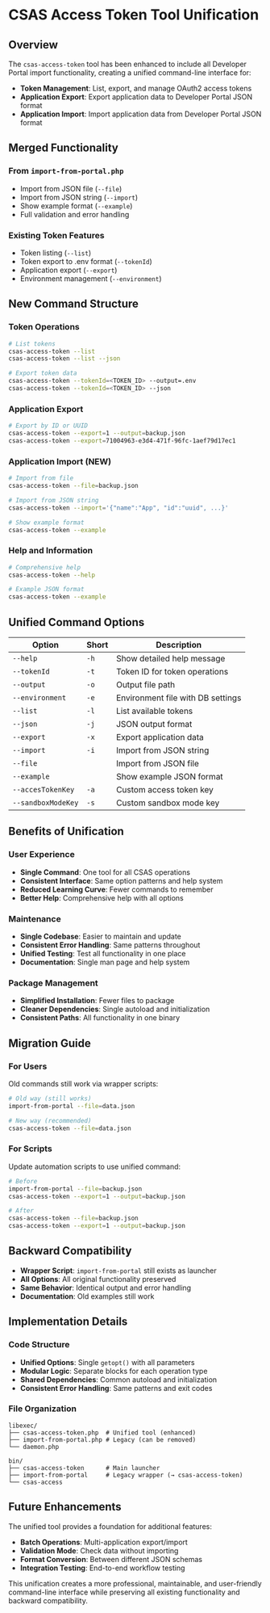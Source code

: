 # CSAS Access Token Tool Unification

## Overview

The `csas-access-token` tool has been enhanced to include all Developer Portal import functionality, creating a unified command-line interface for:

- **Token Management**: List, export, and manage OAuth2 access tokens
- **Application Export**: Export application data to Developer Portal JSON format  
- **Application Import**: Import application data from Developer Portal JSON format

## Merged Functionality

### From `import-from-portal.php`
- Import from JSON file (`--file`)
- Import from JSON string (`--import`) 
- Show example format (`--example`)
- Full validation and error handling

### Existing Token Features
- Token listing (`--list`)
- Token export to .env format (`--tokenId`)
- Application export (`--export`)
- Environment management (`--environment`)

## New Command Structure

### Token Operations
```bash
# List tokens
csas-access-token --list
csas-access-token --list --json

# Export token data
csas-access-token --tokenId=<TOKEN_ID> --output=.env
csas-access-token --tokenId=<TOKEN_ID> --json
```

### Application Export
```bash
# Export by ID or UUID
csas-access-token --export=1 --output=backup.json
csas-access-token --export=71004963-e3d4-471f-96fc-1aef79d17ec1
```

### Application Import (NEW)
```bash
# Import from file
csas-access-token --file=backup.json

# Import from JSON string
csas-access-token --import='{"name":"App", "id":"uuid", ...}'

# Show example format
csas-access-token --example
```

### Help and Information
```bash
# Comprehensive help
csas-access-token --help

# Example JSON format
csas-access-token --example
```

## Unified Command Options

| Option | Short | Description |
|--------|-------|-------------|
| `--help` | `-h` | Show detailed help message |
| `--tokenId` | `-t` | Token ID for token operations |
| `--output` | `-o` | Output file path |
| `--environment` | `-e` | Environment file with DB settings |
| `--list` | `-l` | List available tokens |
| `--json` | `-j` | JSON output format |
| `--export` | `-x` | Export application data |
| `--import` | `-i` | Import from JSON string |
| `--file` | | Import from JSON file |
| `--example` | | Show example JSON format |
| `--accesTokenKey` | `-a` | Custom access token key |
| `--sandboxModeKey` | `-s` | Custom sandbox mode key |

## Benefits of Unification

### User Experience
- **Single Command**: One tool for all CSAS operations
- **Consistent Interface**: Same option patterns and help system
- **Reduced Learning Curve**: Fewer commands to remember
- **Better Help**: Comprehensive help with all options

### Maintenance
- **Single Codebase**: Easier to maintain and update
- **Consistent Error Handling**: Same patterns throughout
- **Unified Testing**: Test all functionality in one place
- **Documentation**: Single man page and help system

### Package Management
- **Simplified Installation**: Fewer files to package
- **Cleaner Dependencies**: Single autoload and initialization
- **Consistent Paths**: All functionality in one binary

## Migration Guide

### For Users
Old commands still work via wrapper scripts:
```bash
# Old way (still works)
import-from-portal --file=data.json

# New way (recommended)
csas-access-token --file=data.json
```

### For Scripts
Update automation scripts to use unified command:
```bash
# Before
import-from-portal --file=backup.json
csas-access-token --export=1 --output=backup.json

# After  
csas-access-token --file=backup.json
csas-access-token --export=1 --output=backup.json
```

## Backward Compatibility

- **Wrapper Script**: `import-from-portal` still exists as launcher
- **All Options**: All original functionality preserved
- **Same Behavior**: Identical output and error handling
- **Documentation**: Old examples still work

## Implementation Details

### Code Structure
- **Unified Options**: Single `getopt()` with all parameters
- **Modular Logic**: Separate blocks for each operation type
- **Shared Dependencies**: Common autoload and initialization
- **Consistent Error Handling**: Same patterns and exit codes

### File Organization
```
libexec/
├── csas-access-token.php  # Unified tool (enhanced)
├── import-from-portal.php # Legacy (can be removed)
└── daemon.php

bin/
├── csas-access-token      # Main launcher
├── import-from-portal     # Legacy wrapper (→ csas-access-token)
└── csas-access
```

## Future Enhancements

The unified tool provides a foundation for additional features:
- **Batch Operations**: Multi-application export/import
- **Validation Mode**: Check data without importing
- **Format Conversion**: Between different JSON schemas
- **Integration Testing**: End-to-end workflow testing

This unification creates a more professional, maintainable, and user-friendly command-line interface while preserving all existing functionality and backward compatibility.
